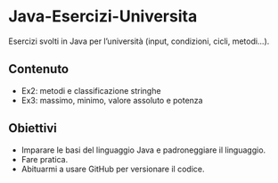 # Java-Esercizi-Universita
Esercizi svolti in Java per l’università (input, condizioni, cicli, metodi…).

## Contenuto
- Ex2: metodi e classificazione stringhe
- Ex3: massimo, minimo, valore assoluto e potenza

## Obiettivi
- Imparare le basi del linguaggio Java e padroneggiare il linguaggio.
- Fare pratica.
- Abituarmi a usare GitHub per versionare il codice.
